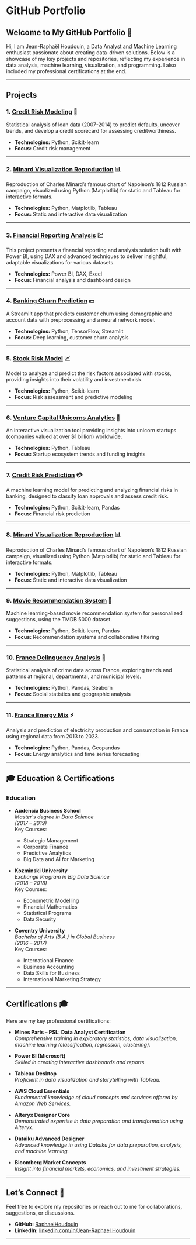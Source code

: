 # GitHub Portfolio

## Welcome to My GitHub Portfolio 🌟

Hi, I am Jean-Raphaël Houdouin, a Data Analyst and Machine Learning enthusiast passionate about creating data-driven solutions. Below is a showcase of my key projects and repositories, reflecting my experience in data analysis, machine learning, visualization, and programming. I also included my professional certifications at the end.

---

## **Projects**

### 1. [Credit Risk Modeling](https://github.com/raphaelhoudouin/credit-risk-modeling) 🏦
Statistical analysis of loan data (2007-2014) to predict defaults, uncover trends, and develop a credit scorecard for assessing creditworthiness.

- **Technologies:** Python, Scikit-learn
- **Focus:** Credit risk management

---

### 2. [Minard Visualization Reproduction](https://github.com/raphaelhoudouin/minard-visualization-reproduction) 📊
Reproduction of Charles Minard’s famous chart of Napoleon’s 1812 Russian campaign, visualized using Python (Matplotlib) for static and Tableau for interactive formats. 

- **Technologies:** Python, Matplotlib, Tableau
- **Focus:** Static and interactive data visualization

---

### 3. [Financial Reporting Analysis](https://github.com/raphaelhoudouin/financial-reporting-analysis) 💹
This project presents a financial reporting and analysis solution built with Power BI, using DAX and advanced techniques to deliver insightful, adaptable visualizations for various datasets.

- **Technologies:** Power BI, DAX, Excel
- **Focus:** Financial analysis and dashboard design

---

### 4. [Banking Churn Prediction](https://github.com/raphaelhoudouin/banking-churn-prediction) 💵
A Streamlit app that predicts customer churn using demographic and account data with preprocessing and a neural network model.

- **Technologies:** Python, TensorFlow, Streamlit
- **Focus:** Deep learning, customer churn analysis

---

### 5. [Stock Risk Model](https://github.com/raphaelhoudouin/stock-risk-model) 📈
Model to analyze and predict the risk factors associated with stocks, providing insights into their volatility and investment risk.

- **Technologies:** Python, Scikit-learn
- **Focus:** Risk assessment and predictive modeling

---

### 6. [Venture Capital Unicorns Analytics](https://github.com/raphaelhoudouin/vc_unicorns_analytics) 🦄
An interactive visualization tool providing insights into unicorn startups (companies valued at over $1 billion) worldwide.

- **Technologies:** Python, Tableau
- **Focus:** Startup ecosystem trends and funding insights
---

### 7. [Credit Risk Prediction](https://github.com/raphaelhoudouin/credit-risk-prediction) 💳
A machine learning model for predicting and analyzing financial risks in banking, designed to classify loan approvals and assess credit risk.

- **Technologies:** Python, Scikit-learn, Pandas
- **Focus:** Financial risk prediction

---
### 8. [Minard Visualization Reproduction](https://github.com/raphaelhoudouin/minard-visualization-reproduction) 📊
Reproduction of Charles Minard’s famous chart of Napoleon’s 1812 Russian campaign, visualized using Python (Matplotlib) for static and Tableau for interactive formats. 

- **Technologies:** Python, Matplotlib, Tableau
- **Focus:** Static and interactive data visualization

---

### 9. [Movie Recommendation System](https://github.com/raphaelhoudouin/movies-recommender-system) 🎥
Machine learning-based movie recommendation system for personalized suggestions, using the TMDB 5000 dataset.

- **Technologies:** Python, Scikit-learn, Pandas
- **Focus:** Recommendation systems and collaborative filtering

---

### 10. [France Delinquency Analysis](https://github.com/raphaelhoudouin/france-delinquency-analysis) 👮
Statistical analysis of crime data across France, exploring trends and patterns at regional, departmental, and municipal levels.

- **Technologies:** Python, Pandas, Seaborn
- **Focus:** Social statistics and geographic analysis

---

### 11. [France Energy Mix](https://github.com/raphaelhoudouin/france-energy-mix) ⚡
Analysis and prediction of electricity production and consumption in France using regional data from 2013 to 2023.

- **Technologies:** Python, Pandas, Geopandas
- **Focus:** Energy analytics and time series forecasting
  
---

## 🎓 Education & Certifications

### Education  
- **Audencia Business School**  
  *Master's degree in Data Science*  
  *(2017 – 2019)*  
  Key Courses:  
  - Strategic Management  
  - Corporate Finance  
  - Predictive Analytics  
  - Big Data and AI for Marketing  

- **Kozminski University**  
  *Exchange Program in Big Data Science*  
  *(2018 – 2018)*  
  Key Courses:  
  - Econometric Modelling  
  - Financial Mathematics  
  - Statistical Programs  
  - Data Security  

- **Coventry University**  
  *Bachelor of Arts (B.A.) in Global Business*  
  *(2016 – 2017)*  
  Key Courses:  
  - International Finance  
  - Business Accounting  
  - Data Skills for Business  
  - International Marketing Strategy  


---

## **Certifications** 🎓

Here are my key professional certifications:

- **Mines Paris – PSL: Data Analyst Certification**  
  *Comprehensive training in exploratory statistics, data visualization, machine learning (classification, regression, clustering).*

- **Power BI (Microsoft)**  
  *Skilled in creating interactive dashboards and reports.*

- **Tableau Desktop**  
  *Proficient in data visualization and storytelling with Tableau.*

- **AWS Cloud Essentials**  
  *Fundamental knowledge of cloud concepts and services offered by Amazon Web Services.*

- **Alteryx Designer Core**  
  *Demonstrated expertise in data preparation and transformation using Alteryx.*

- **Dataiku Advanced Designer**  
  *Advanced knowledge in using Dataiku for data preparation, analysis, and machine learning.*

- **Bloomberg Market Concepts**  
  *Insight into financial markets, economics, and investment strategies.*

---

## Let’s Connect 🤝
Feel free to explore my repositories or reach out to me for collaborations, suggestions, or discussions. 

- **GitHub:** [RaphaelHoudouin](https://github.com/raphaelhoudouin)
- **LinkedIn:** [linkedin.com/in/Jean-Raphael Houdouin](https://linkedin.com/in/jeanraphaelhoudouin)

---
